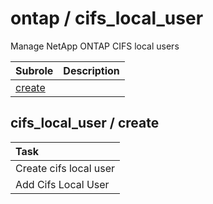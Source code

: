 # ontap / cifs_local_user 
Manage NetApp ONTAP CIFS local users

| Subrole | Description |
| :------ | :---------- |
| [create](#cifs_local_user--create) |  |




## cifs_local_user / create


| Task |
| :--- |
| Create cifs local user  |
| Add Cifs Local User  |




